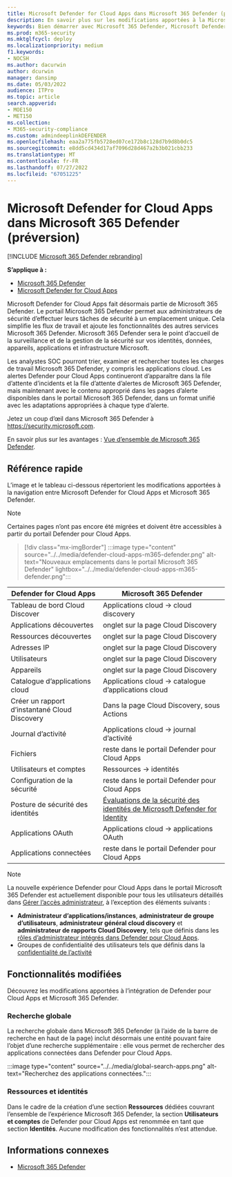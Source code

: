 ```yaml
---
title: Microsoft Defender for Cloud Apps dans Microsoft 365 Defender (préversion)
description: En savoir plus sur les modifications apportées à la Microsoft Defender for Cloud Apps à Microsoft 365 Defender
keywords: Bien démarrer avec Microsoft 365 Defender, Microsoft Defender for Cloud Apps
ms.prod: m365-security
ms.mktglfcycl: deploy
ms.localizationpriority: medium
f1.keywords:
- NOCSH
ms.author: dacurwin
author: dcurwin
manager: dansimp
ms.date: 05/03/2022
audience: ITPro
ms.topic: article
search.appverid:
- MOE150
- MET150
ms.collection:
- M365-security-compliance
ms.custom: admindeeplinkDEFENDER
ms.openlocfilehash: eaa2a775fb5728ed07ce172b8c128d7b9d8b0dc5
ms.sourcegitcommit: e8dd5cd434d17af7096d28d467a2b3b021cbb233
ms.translationtype: MT
ms.contentlocale: fr-FR
ms.lasthandoff: 07/27/2022
ms.locfileid: "67051225"
---
```

# <a name="microsoft-defender-for-cloud-apps-in-microsoft-365-defender-preview"></a>Microsoft Defender for Cloud Apps dans Microsoft 365 Defender (préversion)

[!INCLUDE [Microsoft 365 Defender rebranding](../includes/microsoft-defender.md)]

**S’applique à :**

- [Microsoft 365 Defender](microsoft-365-defender.md)
- [Microsoft Defender for Cloud Apps](/defender-cloud-apps/)

Microsoft Defender for Cloud Apps fait désormais partie de Microsoft 365 Defender. Le portail Microsoft 365 Defender permet aux administrateurs de sécurité d’effectuer leurs tâches de sécurité à un emplacement unique. Cela simplifie les flux de travail et ajoute les fonctionnalités des autres services Microsoft 365 Defender. Microsoft 365 Defender sera le point d’accueil de la surveillance et de la gestion de la sécurité sur vos identités, données, appareils, applications et infrastructure Microsoft.

Les analystes SOC pourront trier, examiner et rechercher toutes les charges de travail Microsoft 365 Defender, y compris les applications cloud.
Les alertes Defender pour Cloud Apps continueront d’apparaître dans la file d’attente d’incidents et la file d’attente d’alertes de Microsoft 365 Defender, mais maintenant avec le contenu approprié dans les pages d’alerte disponibles dans le portail Microsoft 365 Defender, dans un format unifié avec les adaptations appropriées à chaque type d’alerte.

Jetez un coup d’œil dans Microsoft 365 Defender à <https://security.microsoft.com>.

En savoir plus sur les avantages : [Vue d’ensemble de Microsoft 365 Defender](microsoft-365-defender.md).

## <a name="quick-reference"></a>Référence rapide

L’image et le tableau ci-dessous répertorient les modifications apportées à la navigation entre Microsoft Defender for Cloud Apps et Microsoft 365 Defender.

> [!NOTE]
> Certaines pages n’ont pas encore été migrées et doivent être accessibles à partir du portail Defender pour Cloud Apps.

> [!div class="mx-imgBorder"]
> :::image type="content" source="../../media/defender-cloud-apps-m365-defender.png" alt-text="Nouveaux emplacements dans le portail Microsoft 365 Defender" lightbox="../../media/defender-cloud-apps-m365-defender.png":::

| Defender for Cloud Apps | Microsoft 365 Defender |
|---------|---------|
| Tableau de bord Cloud Discover | Applications cloud -> cloud discovery |
| Applications découvertes | onglet sur la page Cloud Discovery |
| Ressources découvertes | onglet sur la page Cloud Discovery |
| Adresses IP | onglet sur la page Cloud Discovery |
| Utilisateurs | onglet sur la page Cloud Discovery |
| Appareils | onglet sur la page Cloud Discovery |
| Catalogue d’applications cloud |  Applications cloud -> catalogue d’applications cloud |
| Créer un rapport d’instantané Cloud Discovery | Dans la page Cloud Discovery, sous Actions |
| Journal d’activité | Applications cloud -> journal d’activité |
| Fichiers | reste dans le portail Defender pour Cloud Apps |
| Utilisateurs et comptes | Ressources -> identités |
| Configuration de la sécurité | reste dans le portail Defender pour Cloud Apps |
| Posture de sécurité des identités | [Évaluations de la sécurité des identités de Microsoft Defender for Identity](/defender-for-identity/isp-overview) |
| Applications OAuth | Applications cloud -> applications OAuth |
| Applications connectées | reste dans le portail Defender pour Cloud Apps |

> [!NOTE]
> La nouvelle expérience Defender pour Cloud Apps dans le portail Microsoft 365 Defender est actuellement disponible pour tous les utilisateurs détaillés dans [Gérer l’accès administrateur](/defender-cloud-apps/manage-admins), à l’exception des éléments suivants :
> * **Administrateur d’applications/instances**, **administrateur de groupe d’utilisateurs**, **administrateur général cloud discovery** et **administrateur de rapports Cloud Discovery**, tels que définis dans les [rôles d’administrateur intégrés dans Defender pour Cloud Apps](/defender-cloud-apps/manage-admins#built-in-admin-roles-in-defender-for-cloud-apps).
> * Groupes de confidentialité des utilisateurs tels que définis dans la [confidentialité de l’activité](/defender-cloud-apps/activity-privacy)

## <a name="whats-changed"></a>Fonctionnalités modifiées

Découvrez les modifications apportées à l’intégration de Defender pour Cloud Apps et Microsoft 365 Defender.

### <a name="global-search"></a>Recherche globale

La recherche globale dans Microsoft 365 Defender (à l’aide de la barre de recherche en haut de la page) inclut désormais une entité pouvant faire l’objet d’une recherche supplémentaire : elle vous permet de rechercher des applications connectées dans Defender pour Cloud Apps.

:::image type="content" source="../../media/global-search-apps.png" alt-text="Recherchez des applications connectées.":::

### <a name="assets-and-identities"></a>Ressources et identités

Dans le cadre de la création d’une section **Ressources** dédiées couvrant l’ensemble de l’expérience Microsoft 365 Defender, la section **Utilisateurs et comptes** de Defender pour Cloud Apps est renommée en tant que section **Identités**. Aucune modification des fonctionnalités n’est attendue.

## <a name="related-information"></a>Informations connexes

- [Microsoft 365 Defender](microsoft-365-defender.md)
